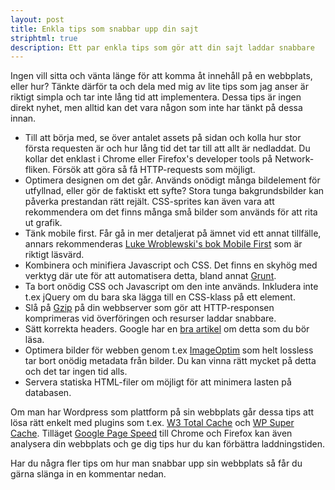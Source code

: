 ```yaml
---
layout: post
title: Enkla tips som snabbar upp din sajt
striphtml: true
description: Ett par enkla tips som gör att din sajt laddar snabbare
---
```


Ingen vill sitta och vänta länge för att komma åt innehåll på en webbplats, eller hur? Tänkte därför ta och dela med mig av lite tips som jag anser är riktigt simpla och tar inte lång tid att implementera. Dessa tips är ingen direkt nyhet, men alltid kan det vara någon som inte har tänkt på dessa innan.

* Till att börja med, se över antalet assets på sidan och kolla hur stor första requesten är och hur lång tid det tar till att allt är nedladdat. Du kollar det enklast i Chrome eller Firefox's developer tools på Network-fliken. Försök att göra så få HTTP-requests som möjligt.  
* Optimera designen om det går. Används onödigt många bildelement för utfyllnad, eller gör de faktiskt ett syfte? Stora tunga bakgrundsbilder kan påverka prestandan rätt rejält. CSS-sprites kan även vara att rekommendera om det finns många små bilder som används för att rita ut grafik. 
* Tänk mobile first. Får gå in mer detaljerat på ämnet vid ett annat tillfälle, annars rekommenderas [Luke Wroblewski's bok Mobile First](http://www.abookapart.com/products/mobile-first) som är riktigt läsvärd. 
* Kombinera och minifiera Javascript och CSS. Det finns en skyhög med verktyg där ute för att automatisera detta, bland annat [Grunt](http://gruntjs.com/).
* Ta bort onödig CSS och Javascript om den inte används. Inkludera inte t.ex jQuery om du bara ska lägga till en CSS-klass på ett element. 
* Slå på [Gzip](https://developers.google.com/speed/articles/gzip) på din webbserver som gör att HTTP-responsen komprimeras vid överföringen och resurser laddar snabbare. 
* Sätt korrekta headers. Google har en [bra artikel](https://developers.google.com/speed/docs/best-practices/caching) om detta som du bör läsa.
* Optimera bilder för webben genom t.ex [ImageOptim](http://imageoptim.com/) som helt lossless tar bort onödig metadata från bilder. Du kan vinna rätt mycket på detta och det tar ingen tid alls.
* Servera statiska HTML-filer om möjligt för att minimera lasten på databasen.

Om man har Wordpress som plattform på sin webbplats går dessa tips att lösa rätt enkelt med plugins som t.ex. [W3 Total Cache](http://wordpress.org/extend/plugins/w3-total-cache/) och [WP Super Cache](http://wordpress.org/extend/plugins/wp-super-cache/). Tilläget [Google Page Speed](https://developers.google.com/speed/pagespeed/) till Chrome och Firefox kan även analysera din webbplats och ge dig tips hur du kan förbättra laddningstiden. 

Har du några fler tips om hur man snabbar upp sin webbplats så får du gärna slänga in en kommentar nedan. 